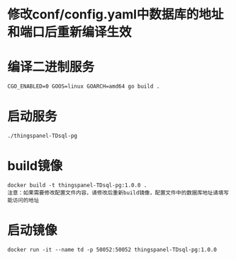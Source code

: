 # 修改conf/config.yaml中数据库的地址和端口后重新编译生效
# 编译二进制服务
    CGO_ENABLED=0 GOOS=linux GOARCH=amd64 go build .
# 启动服务
    ./thingspanel-TDsql-pg

# build镜像
    docker build -t thingspanel-TDsql-pg:1.0.0 . 
    注意：如果需要修改配置文件内容，请修改后重新build镜像，配置文件中的数据库地址请填写能访问的地址
# 启动镜像
    docker run -it --name td -p 50052:50052 thingspanel-TDsql-pg:1.0.0


